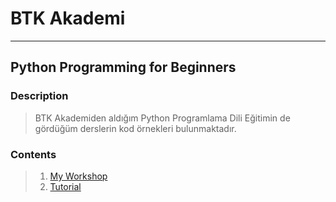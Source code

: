 # BTK Akademi
___

## Python Programming for Beginners

### Description
> BTK Akademiden aldığım Python Programlama Dili Eğitimin de
> gördüğüm derslerin kod örnekleri bulunmaktadır.

### Contents
> 01. [My Workshop](https://github.com/kgokselkalyoncu/BTKAkademi/tree/main/Python_Programming_Language/Python_Programming_for_Beginners/MyWorkshop)
> 02. [Tutorial](https://github.com/kgokselkalyoncu/BTKAkademi/tree/main/Python_Programming_Language/Python_Programming_for_Beginners/Tutorial)